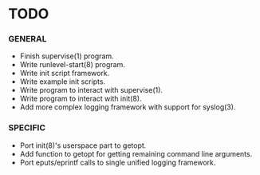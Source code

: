 # TODO

### GENERAL

* Finish supervise(1) program.
* Write runlevel-start(8) program.
* Write init script framework.
* Write example init scripts.
* Write program to interact with supervise(1).
* Write program to interact with init(8).
* Add more complex logging framework with support for syslog(3).

### SPECIFIC

* Port init(8)'s userspace part to getopt.
* Add function to getopt for getting remaining command line arguments.
* Port eputs/eprintf calls to single unified logging framework.
